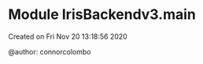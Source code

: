 Module IrisBackendv3.main
=========================
Created on Fri Nov 20 13:18:56 2020

@author: connorcolombo